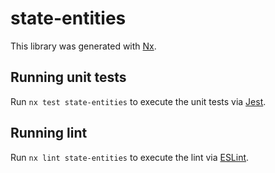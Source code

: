 # state-entities

This library was generated with [Nx](https://nx.dev).

## Running unit tests

Run `nx test state-entities` to execute the unit tests via [Jest](https://jestjs.io).

## Running lint

Run `nx lint state-entities` to execute the lint via [ESLint](https://eslint.org/).
